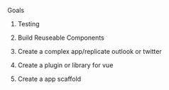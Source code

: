 Goals

1. Testing

2. Build Reuseable Components

3. Create a complex app/replicate outlook or twitter

4. Create a plugin or library for vue

5. Create a app scaffold
